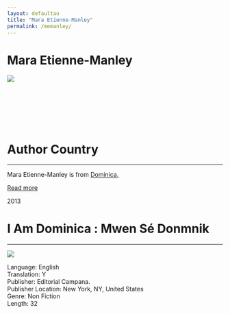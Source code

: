 ```yaml
---
layout: defaultau
title: "Mara Etienne-Manley"
permalink: /memanley/
---
```

<!-- partial:index.partial.html -->
<div class="content">
    <h1>Mara Etienne-Manley</h1>
    <div class="quote">
        <div><img src="https://images.squarespace-cdn.com/content/v1/591365f6bebafbf194c5c471/1508954284062-A4PE5B92H0KXLIRZHZGO/Mara-Manley-Web.jpg?format=300w" class="logo"></div>
    </div>
    <div class="timeline">
        <div style="padding-bottom:100px;"></div>
        <div class="block">
            <div class="date right"><p class="right"></p></div>
            <div class="dot"></div>
            <div class="left first">
            <div class="author_country">
                <h1>Author Country</h1><hr>
            <div class="aclocation"><p>Mara Etienne-Manley is from <a href="{{ site.baseurl }}/10">Dominica.</a></p></div>
                <div class="acreadmore"><a href="#" target="_blank">Read more</a></div>
            </div>
            </div>
        </div>
        <div class="block">
            <div class="date left"><p class="left">2013</p></div>
            <div class="dot"></div>
            <div class="right">
                <h1>I Am Dominica : Mwen Sé Donmnik</h1><hr>
                <p><img src="https://images.squarespace-cdn.com/content/v1/591365f6bebafbf194c5c471/1505684776188-BC23VZ0VFAYVURK36FJ7/I_Am_Dominica_Cover-web.jpg?format=300w"></p>
                <p>
                Language: English<br>
                Translation: Y<br>
                Publisher: Editorial Campana.<br>
                Publisher Location: New York, NY, United States<br>
                Genre: Non Fiction<br>
                Length: 32<br>
                </p>
            </div>
        </div>
  <!-- partial -->
<script src='https://cdnjs.cloudflare.com/ajax/libs/jquery/3.1.1/jquery.min.js'></script><script  src="{{ site.baseurl }}/assets/js/authorscript.js"></script>